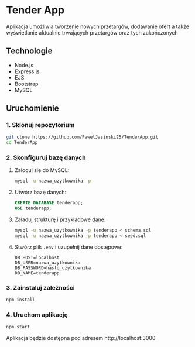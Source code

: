 # Tender App

Aplikacja umożliwia tworzenie nowych przetargów, dodawanie ofert a także wyświetlanie aktualnie trwających przetargów oraz tych zakończonych

## Technologie
- Node.js
- Express.js
- EJS
- Bootstrap
- MySQL 

## Uruchomienie

### 1. Sklonuj repozytorium

```bash
git clone https://github.com/PawelJasinski25/TenderApp.git
cd TenderApp
```

### 2. Skonfiguruj bazę danych

1. Zaloguj się do MySQL:

    ```bash
    mysql -u nazwa_uzytkownika -p
    ```
    
2. Utwórz bazę danych:

    ```sql
    CREATE DATABASE tenderapp;
    USE tenderapp;
    ```

3. Załaduj strukturę i przykładowe dane:

    ```bash
    mysql -u nazwa_uzytkownika -p tenderapp < schema.sql
    mysql -u nazwa_uzytkownika -p tenderapp < seed.sql
    ```

4. Stwórz plik `.env` i uzupełnij dane dostępowe:

    ```env
    DB_HOST=localhost
    DB_USER=nazwa_uzytkownika
    DB_PASSWORD=haslo_uzytkownika
    DB_NAME=tenderapp
    ```

### 3. Zainstaluj zależności

```bash
npm install
```

### 4. Uruchom aplikację

```bash
npm start
```

Aplikacja będzie dostępna pod adresem http://localhost:3000

